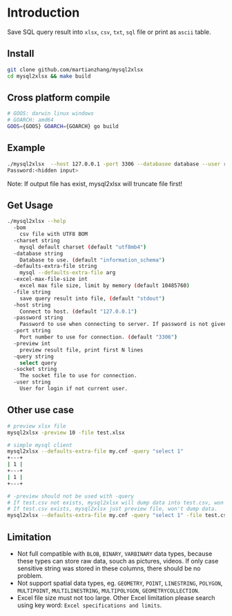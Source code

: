 # Introduction

Save SQL query result into `xlsx`, `csv`, `txt`, `sql` file or print as `ascii` table.

## Install

```bash
git clone github.com/martianzhang/mysql2xlsx
cd mysql2xlsx && make build
```

## Cross platform compile

```bash
# GOOS: darwin linux windows
# GOARCH: amd64
GOOS={GOOS} GOARCH={GOARCH} go build
```

## Example

```bash
./mysql2xlsx  --host 127.0.0.1 -port 3306 --databasee database --user root --file result.xlsx --query "select * from tbl"
Password:<hidden input>
```

Note: If output file has exist, mysql2xlsx will truncate file first!

## Get Usage

```bash
./mysql2xlsx --help
  -bom
    csv file with UTF8 BOM
  -charset string
    mysql default charset (default "utf8mb4")
  -database string
    Database to use. (default "information_schema")
  -defaults-extra-file string
    mysql --defaults-extra-file arg
  -excel-max-file-size int
    excel max file size, limit by memory (default 10485760)
  -file string
    save query result into file, (default "stdout")
  -host string
    Connect to host. (default "127.0.0.1")
  -password string
    Password to use when connecting to server. If password is not given it will read from tty.
  -port string
    Port number to use for connection. (default "3306")
  -preview int
    preview result file, print first N lines
  -query string
    select query
  -socket string
    The socket file to use for connection.
  -user string
    User for login if not current user.
```

## Other use case

```bash
# preview xlsx file
mysql2xlsx -preview 10 -file test.xlsx
```

```bash
# simple mysql client
mysql2xlsx --defaults-extra-file my.cnf -query "select 1"
+---+
| 1 |
+---+
| 1 |
+---+
```

```bash
# -preview should not be used with -query
# If test.csv not exists, mysql2xlsx will dump data into test.csv, won't preview file.
# If test.csv exists, mysql2xlsx just preview file, won't dump data.
mysql2xlsx --defaults-extra-file my.cnf -query "select 1" -file test.csv --preview 1
```

## Limitation

* Not full compatible with `BLOB`, `BINARY`, `VARBINARY` data types, because these types can store raw data, souch as pictures, videos. If only case sensitive string was stored in these columns, there should be no problem.
* Not support spatial data types, eg. `GEOMETRY`, `POINT`, `LINESTRING`, `POLYGON`, `MULTIPOINT`, `MULTILINESTRING`, `MULTIPOLYGON`, `GEOMETRYCOLLECTION`.
* Excel file size must not too large. Other Excel limitation please search using key word: `Excel specifications and limits`.

